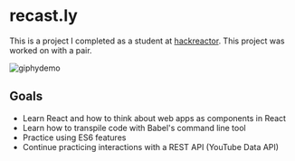 # recast.ly
This is a project I completed as a student at [hackreactor](http://hackreactor.com). This project was worked on with a pair. 

![giphydemo](https://media.giphy.com/media/kdLtrKrU5V7O7fVkrq/giphy.gif)

## Goals
- Learn React and how to think about web apps as components in React
- Learn how to transpile code with Babel's command line tool
- Practice using ES6 features
- Continue practicing interactions with a REST API (YouTube Data API)
